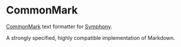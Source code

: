 # CommonMark

[CommonMark][1] text formatter for [Symphony][2].

A strongly specified, highly compatible implementation of Markdown.

[1]: http://commonmark.org
[2]: http://getsymphony.com
